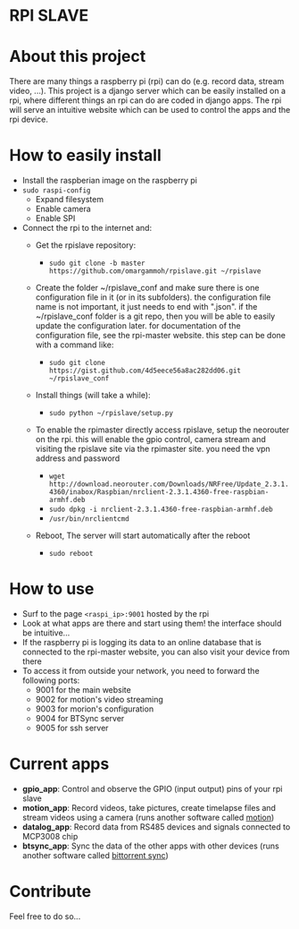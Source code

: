 # RPI SLAVE

# About this project #

There are many things a raspberry pi (rpi) can do (e.g. record data, stream video, ...).
This project is a django server which can be easily installed on a rpi, where different things an rpi can do are coded in django apps. The rpi will serve an intuitive website which can be used to control the apps and the rpi device.

# How to easily install #
* Install the raspberian image on the raspberry pi
* `sudo raspi-config`
  * Expand filesystem
  * Enable camera
  * Enable SPI
* Connect the rpi to the internet and:
  * Get the rpislave repository:
    * `sudo git clone -b master https://github.com/omargammoh/rpislave.git ~/rpislave`
  * Create the folder ~/rpislave_conf and make sure there is one configuration file in it (or in its subfolders). the configuration file name is not important, it just needs to end with ".json". if the ~/rpislave_conf folder is a git repo, then you will be able to easily update the configuration later. for documentation of the configuration file, see the rpi-master website. this step can be done with a command like:
    * `sudo git clone https://gist.github.com/4d5eece56a8ac282dd06.git ~/rpislave_conf`
  * Install things (will take a while): 
    * `sudo python ~/rpislave/setup.py`
  * To enable the rpimaster directly access rpislave, setup the neorouter on the rpi. this will enable the gpio control, camera stream and visiting the rpislave site via the rpimaster site. you need the vpn address and password
    * `wget http://download.neorouter.com/Downloads/NRFree/Update_2.3.1.4360/inabox/Raspbian/nrclient-2.3.1.4360-free-raspbian-armhf.deb`
    * `sudo dpkg -i nrclient-2.3.1.4360-free-raspbian-armhf.deb`
    * `/usr/bin/nrclientcmd`

  * Reboot, The server will start automatically after the reboot
    * `sudo reboot`

# How to use #
* Surf to the page `<raspi_ip>:9001` hosted by the rpi
* Look at what apps are there and start using them! the interface should be intuitive...
* If the raspberry pi is logging its data to an online database that is connected to the rpi-master website, you can also visit your device from there 
* To access it from outside your network, you need to forward the following ports:
  * 9001 for the main website
  * 9002 for motion's video streaming
  * 9003 for morion's configuration
  * 9004 for BTSync server
  * 9005 for ssh server

# Current apps #
  * <b>gpio_app</b>: Control and observe the GPIO (input output) pins of your rpi slave
  * <b>motion_app</b>: Record videos, take pictures, create timelapse files and stream videos using a camera (runs another software called [motion](http://www.lavrsen.dk/foswiki/bin/view/Motion/WebHome))
  * <b>datalog_app</b>: Record data from RS485 devices and signals connected to MCP3008 chip 
  * <b>btsync_app</b>: Sync the data of the other apps with other devices (runs another software called [bittorrent sync](https://www.getsync.com/))

# Contribute #
Feel free to do so...
  
